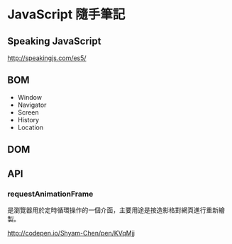 # JavaScript 隨手筆記

## Speaking JavaScript
http://speakingjs.com/es5/

## BOM
* Window
* Navigator
* Screen
* History
* Location

## DOM

## API

### requestAnimationFrame
是瀏覽器用於定時循環操作的一個介面，主要用途是按造影格對網頁進行重新繪製。

http://codepen.io/Shyam-Chen/pen/KVqMjj
